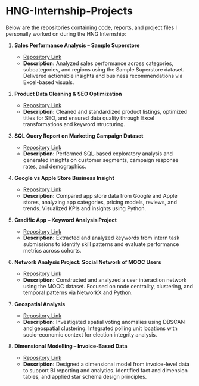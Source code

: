 # HNG-Internship-Projects

Below are the repositories containing code, reports, and project files I personally worked on during the HNG Internship:

1. **Sales Performance Analysis – Sample Superstore**
   -  [Repository Link](https://github.com/SHALOM-1434/Marketing_Insight_SS)
   - **Description:** Analyzed sales performance across categories, subcategories, and regions using the Sample Superstore dataset. Delivered actionable insights and business recommendations via Excel-based visuals.

2. **Product Data Cleaning & SEO Optimization**
   -  [Repository Link](https://github.com/SHALOM-1434/Marketing_Data_Optimization)
   -  **Description:** Cleaned and standardized product listings, optimized titles for SEO, and ensured data quality through Excel transformations and keyword structuring.
  
3. **SQL Query Report on Marketing Campaign Dataset**
   -  [Repository Link](https://github.com/SHALOM-1434/SQL-Query-Report-on-Marketing-Campaign-Dataset)
   -  **Description:** Performed SQL-based exploratory analysis and generated insights on customer segments, campaign response rates, and demographics.
  
4. **Google vs Apple Store Business Insight**
   -  [Repository Link](https://github.com/SHALOM-1434/Google-vs-Apple-Store-Business-Insight)
   -  **Description:** Compared app store data from Google and Apple stores, analyzing app categories, pricing models, reviews, and trends. Visualized KPIs and insights using Python.
  
5. **Gradific App – Keyword Analysis Project**
   -  [Repository Link](https://github.com/SHALOM-1434/Gradific-App-Keyword-Analysis-Project)
   -  **Description:** Extracted and analyzed keywords from intern task submissions to identify skill patterns and evaluate performance metrics across cohorts.
  
6. **Network Analysis Project: Social Network of MOOC Users**
   -  [Repository Link](https://github.com/SHALOM-1434/Network-Analysis-Project)
   -  **Description:** Constructed and analyzed a user interaction network using the MOOC dataset. Focused on node centrality, clustering, and temporal patterns via NetworkX and Python.
  
7. **Geospatial Analysis**
   -  [Repository Link](https://github.com/SHALOM-1434/Geospatial-Analysis)
   -  **Description:** Investigated spatial voting anomalies using DBSCAN and geospatial clustering. Integrated polling unit locations with socio-economic context for election integrity analysis.
  
8. **Dimensional Modelling – Invoice-Based Data**
   -  [Repository Link](https://github.com/SHALOM-1434/Dimensional-Modelling---Invoice-Based)
   -  **Description:** Designed a dimensional model from invoice-level data to support BI reporting and analytics. Identified fact and dimension tables, and applied star schema design principles.


